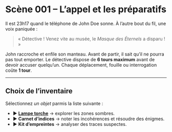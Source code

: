 # Scène 001 – L’appel et les préparatifs

Il est 23h17 quand le téléphone de John Doe sonne.
À l’autre bout du fil, une voix paniquée :
> « Détective ! Venez vite au musée, le *Masque des Éternels* a disparu ! »

John raccroche et enfile son manteau. Avant de partir, il sait qu’il ne pourra pas tout emporter.
Le détective dispose de **6 tours maximum** avant de devoir accuser quelqu’un.
Chaque déplacement, fouille ou interrogation coûte **1 tour**.

---

## Choix de l’inventaire

Sélectionnez *un objet* parmis la liste suivante :

- ▶️ [**Lampe torche**](./002-lampe_torche.md) → explorer les zones sombres.
- ▶️ **Carnet d’indices** → noter les incohérences et résoudre des énigmes.
- ▶️ **Kit d’empreintes** → analyser des traces suspectes.
